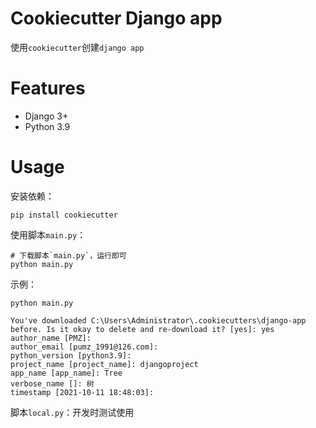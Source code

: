 # Cookiecutter Django app

使用`cookiecutter`创建`django app`



# Features

- Django 3+
- Python 3.9



# Usage

安装依赖：

```
pip install cookiecutter
```

使用脚本`main.py`：

```
# 下载脚本`main.py`，运行即可
python main.py
```

示例：

```
python main.py

You've downloaded C:\Users\Administrator\.cookiecutters\django-app before. Is it okay to delete and re-download it? [yes]: yes
author_name [PMZ]: 
author_email [pumz_1991@126.com]: 
python_version [python3.9]: 
project_name [project_name]: djangoproject
app_name [app_name]: Tree
verbose_name []: 树
timestamp [2021-10-11 18:48:03]: 
```



脚本`local.py`：开发时测试使用
